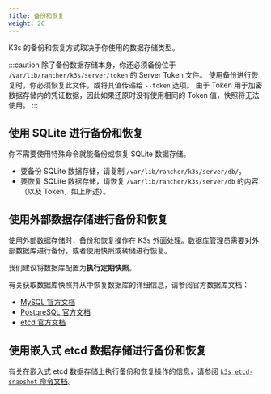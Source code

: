 ```yaml
---
title: 备份和恢复
weight: 26
---
```


K3s 的备份和恢复方式取决于你使用的数据存储类型。

:::caution
除了备份数据存储本身，你还必须备份位于 `/var/lib/rancher/k3s/server/token` 的 Server Token 文件。
使用备份进行恢复时，你必须恢复此文件，或将其值传递给 `--token` 选项。
由于 Token 用于加密数据存储内的凭证数据，因此如果还原时没有使用相同的 Token 值，快照将无法使用。
:::

## 使用 SQLite 进行备份和恢复

你不需要使用特殊命令就能备份或恢复 SQLite 数据存储。

* 要备份 SQLite 数据存储，请复制 `/var/lib/rancher/k3s/server/db/`。
* 要恢复 SQLite 数据存储，请恢复 `/var/lib/rancher/k3s/server/db` 的内容（以及 Token，如上所述）。

## 使用外部数据存储进行备份和恢复

使用外部数据存储时，备份和恢复操作在 K3s 外面处理。数据库管理员需要对外部数据库进行备份，或者使用快照或转储进行恢复。

我们建议将数据库配置为**执行定期快照**。

有关获取数据库快照并从中恢复数据库的详细信息，请参阅官方数据库文档：

- [MySQL 官方文档](https://dev.mysql.com/doc/refman/8.0/en/replication-snapshot-method.html)
- [PostgreSQL 官方文档](https://www.postgresql.org/docs/8.3/backup-dump.html)
- [etcd 官方文档](https://etcd.io/docs/latest/op-guide/recovery/)

## 使用嵌入式 etcd 数据存储进行备份和恢复

有关在嵌入式 etcd 数据存储上执行备份和恢复操作的信息，请参阅 [`k3s etcd-snapshot` 命令文档](../cli/etcd-snapshot.md)。
